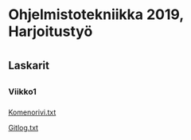 # Ohjelmistotekniikka 2019, Harjoitustyö <h1>
## Laskarit <h2>
### Viikko1 <h3>
  [Komenorivi.txt](https://github.com/Roeoeri/otharkka2019/blob/master/laskarit/viikko1/komentorivi.txt) 
  
  [Gitlog.txt](https://github.com/Roeoeri/otharkka2019/blob/master/laskarit/viikko1/gitlog.txt)


